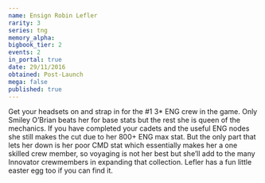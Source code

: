 ```yaml
---
name: Ensign Robin Lefler
rarity: 3
series: tng
memory_alpha:
bigbook_tier: 2
events: 2
in_portal: true
date: 29/11/2016
obtained: Post-Launch
mega: false
published: true
---
```


Get your headsets on and strap in for the #1 3* ENG crew in the game. Only Smiley O’Brian beats her for base stats but the rest she is queen of the mechanics. If you have completed your cadets and the useful ENG nodes she still makes the cut due to her 800+ ENG max stat. But the only part that lets her down is her poor CMD stat which essentially makes her a one skilled crew member, so voyaging is not her best but she’ll add to the many Innovator crewmembers in expanding that collection. Lefler has a fun little easter egg too if you can find it.
